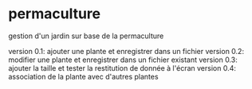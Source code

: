 # permaculture
gestion d'un jardin sur base de la permaculture

version 0.1: ajouter une plante et enregistrer dans un fichier
version 0.2: modifier une plante et enregistrer dans un fichier existant
version 0.3: ajouter la taille et tester la restitution de donnée à l'écran
version 0.4: association de la plante avec d'autres plantes

